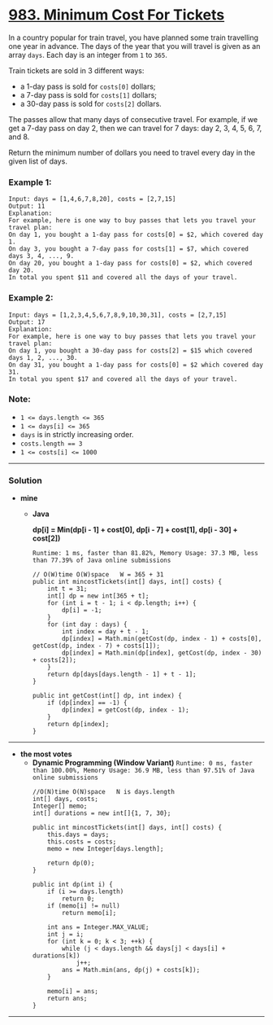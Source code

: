 # [983. Minimum Cost For Tickets](https://leetcode.com/problems/minimum-cost-for-tickets/)

In a country popular for train travel, you have planned some train travelling one year in advance.  The days of the year that you will travel is given as an array `days`.  Each day is an integer from `1` to `365`.

Train tickets are sold in 3 different ways:
* a 1-day pass is sold for `costs[0]` dollars;
* a 7-day pass is sold for `costs[1]` dollars;
* a 30-day pass is sold for `costs[2]` dollars.

The passes allow that many days of consecutive travel.  For example, if we get a 7-day pass on day 2, then we can travel for 7 days: day 2, 3, 4, 5, 6, 7, and 8.

Return the minimum number of dollars you need to travel every day in the given list of days.

 

### Example 1:
```
Input: days = [1,4,6,7,8,20], costs = [2,7,15]
Output: 11
Explanation: 
For example, here is one way to buy passes that lets you travel your travel plan:
On day 1, you bought a 1-day pass for costs[0] = $2, which covered day 1.
On day 3, you bought a 7-day pass for costs[1] = $7, which covered days 3, 4, ..., 9.
On day 20, you bought a 1-day pass for costs[0] = $2, which covered day 20.
In total you spent $11 and covered all the days of your travel.
```

### Example 2:
```
Input: days = [1,2,3,4,5,6,7,8,9,10,30,31], costs = [2,7,15]
Output: 17
Explanation: 
For example, here is one way to buy passes that lets you travel your travel plan:
On day 1, you bought a 30-day pass for costs[2] = $15 which covered days 1, 2, ..., 30.
On day 31, you bought a 1-day pass for costs[0] = $2 which covered day 31.
In total you spent $17 and covered all the days of your travel.
```

### Note:
* `1 <= days.length <= 365`
* `1 <= days[i] <= 365`
* `days` is in strictly increasing order.
* `costs.length == 3`
* `1 <= costs[i] <= 1000`

---

### Solution
* **mine**
  * **Java**
  
    **dp[i] = Min(dp[i - 1] + cost[0], dp[i - 7] + cost[1], dp[i - 30] + cost[2])** 
    
    `Runtime: 1 ms, faster than 81.82%, Memory Usage: 37.3 MB, less than 77.39% of Java online submissions`
    ```
    // O(W)time O(W)space   W = 365 + 31
    public int mincostTickets(int[] days, int[] costs) {
        int t = 31;
        int[] dp = new int[365 + t];
        for (int i = t - 1; i < dp.length; i++) {
            dp[i] = -1;
        }
        for (int day : days) {
            int index = day + t - 1;
            dp[index] = Math.min(getCost(dp, index - 1) + costs[0], getCost(dp, index - 7) + costs[1]);
            dp[index] = Math.min(dp[index], getCost(dp, index - 30) + costs[2]);
        }
        return dp[days[days.length - 1] + t - 1];
    }

    public int getCost(int[] dp, int index) {
        if (dp[index] == -1) {
            dp[index] = getCost(dp, index - 1);
        }
        return dp[index];
    }
    ```
  
---

 * **the most votes** 
   * **Dynamic Programming (Window Variant)** `Runtime: 0 ms, faster than 100.00%, Memory Usage: 36.9 MB, less than 97.51% of Java online submissions`
     ```
     //O(N)time O(N)space   N is days.length
     int[] days, costs;
     Integer[] memo;
     int[] durations = new int[]{1, 7, 30};

     public int mincostTickets(int[] days, int[] costs) {
         this.days = days;
         this.costs = costs;
         memo = new Integer[days.length];

         return dp(0);
     }

     public int dp(int i) {
         if (i >= days.length)
             return 0;
         if (memo[i] != null)
             return memo[i];

         int ans = Integer.MAX_VALUE;
         int j = i;
         for (int k = 0; k < 3; ++k) {
             while (j < days.length && days[j] < days[i] + durations[k])
                 j++;
             ans = Math.min(ans, dp(j) + costs[k]);
         }

         memo[i] = ans;
         return ans;
     }
     ```


---
